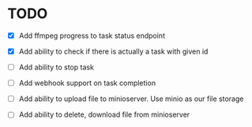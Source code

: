 # TODO
- [x] Add ffmpeg progress to task status endpoint
- [x] Add ability to check if there is actually a task with given id
- [ ] Add ability to stop task
- [ ] Add webhook support on task completion

- [ ] Add ability to upload file to minioserver. Use minio as our file storage
- [ ] Add ability to delete, download file from minioserver